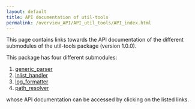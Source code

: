 ```yaml
---
layout: default
title: API documentation of util-tools
permalink: /overview_API/API_util_tools/API_index.html
---
```


This page contains links towards the API documentation of the different submodules of the util-tools package (version 1.0.0).

This package has four different submodules:

1. [generic_parser](generic_parser/index.html)
2. [inlist_handler](inlist_handler/index.html)
3. [log_formatter](log_formatter/index.html)
4. [path_resolver](path_resolver/index.html)

whose API documentation can be accessed by clicking on the listed links.
